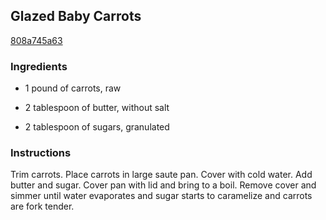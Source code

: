 ## Glazed Baby Carrots

[808a745a63](http://www.foodnetwork.com/recipes/glazed-baby-carrots.html)

### Ingredients

 - 1 pound of carrots, raw

 - 2 tablespoon of butter, without salt

 - 2 tablespoon of sugars, granulated

### Instructions

Trim carrots. Place carrots in large saute pan. Cover with cold water. Add butter and sugar. Cover pan with lid and bring to a boil. Remove cover and simmer until water evaporates and sugar starts to caramelize and carrots are fork tender.
